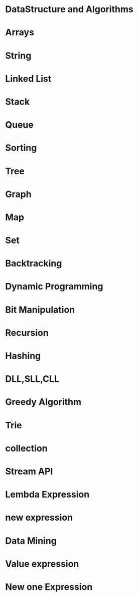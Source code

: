# DataStructure and Algorithms 
# Arrays
# String
# Linked List
# Stack
# Queue
# Sorting
# Tree
# Graph
# Map
# Set
# Backtracking
# Dynamic Programming
# Bit Manipulation
# Recursion
# Hashing 
# DLL,SLL,CLL
# Greedy Algorithm 
# Trie
# collection 
# Stream API
# Lembda Expression
# new expression 
# Data Mining 
# Value expression 
# New one Expression 
